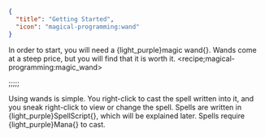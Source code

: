```json
{
  "title": "Getting Started",
  "icon": "magical-programming:wand"
}
```

In order to start, you will need a {light_purple}magic wand{}. Wands come at a steep price, but you will find that it is worth it.
<recipe;magical-programming:magic_wand>

;;;;;

Using wands is simple. You right-click to cast the spell written into it, and you sneak right-click to view or change the spell.
Spells are written in {light_purple}SpellScript{}, which will be explained later.
Spells require {light_purple}Mana{} to cast.